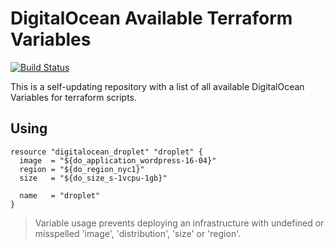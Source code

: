 # DigitalOcean Available Terraform Variables
[![Build Status](https://travis-ci.org/sergeykuzmich/terraform-digitalocean-variables.svg?branch=master)](https://travis-ci.org/sergeykuzmich/terraform-digitalocean-variables)

This is a self-updating repository with a list of all available DigitalOcean Variables for terraform scripts.
 
## Using

```
resource "digitalocean_droplet" "droplet" {
  image  = "${do_application_wordpress-16-04}"
  region = "${do_region_nyc1}"
  size   = "${do_size_s-1vcpu-1gb}"

  name   = "droplet"
}
```

> Variable usage prevents deploying an infrastructure with undefined or misspelled 'image', 'distribution', 'size' or 'region'.
